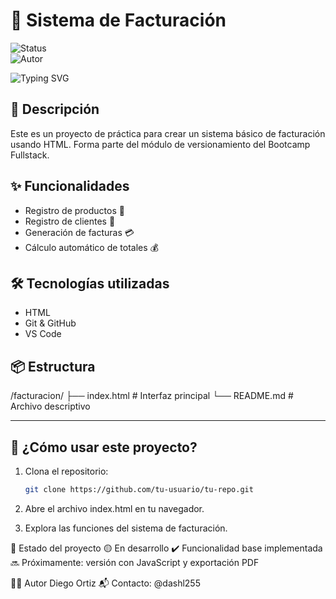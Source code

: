 # 💼 Sistema de Facturación

![Status](https://img.shields.io/badge/Estado-En%20Desarrollo-orange)  
![Autor](https://img.shields.io/badge/Autor-Diego%20Ortiz-blue)

![Typing SVG](https://readme-typing-svg.demolab.com/?lines=Prueba+de+repositorio+para+README;Creado+por+Diego+Ortiz;Proyecto+de+facturación+HTML)

## 🧾 Descripción

Este es un proyecto de práctica para crear un sistema básico de facturación usando HTML. Forma parte del módulo de versionamiento del Bootcamp Fullstack.

## ✨ Funcionalidades

- Registro de productos 🧃
- Registro de clientes 🧍
- Generación de facturas 💳
- Cálculo automático de totales 💰

## 🛠 Tecnologías utilizadas

- HTML
- Git & GitHub
- VS Code

## 📦 Estructura

/facturacion/
├── index.html # Interfaz principal
└── README.md # Archivo descriptivo

---

## 🚀 ¿Cómo usar este proyecto?

1. Clona el repositorio:
   ```bash
   git clone https://github.com/tu-usuario/tu-repo.git

2. Abre el archivo index.html en tu navegador.

3. Explora las funciones del sistema de facturación.

📌 Estado del proyecto
🟡 En desarrollo
✔️ Funcionalidad base implementada
🔜 Próximamente: versión con JavaScript y exportación PDF

👨‍💻 Autor
Diego Ortiz
📬 Contacto: @dashl255
